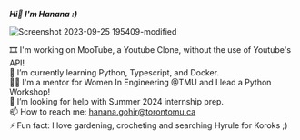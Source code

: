 ***Hi👋 I'm Hanana :)***  

![Screenshot 2023-09-25 195409-modified](https://github.com/hananagohir/hananagohir/assets/73364515/0c1b7ad0-f855-42da-a71d-aa8e5a4477d3)

🎞 I'm working on MooTube, a Youtube Clone, without the use of Youtube's API!  
🌱 I’m currently learning Python, Typescript, and Docker.  
👩‍💻 I'm a mentor for Women In Engineering @TMU and I lead a Python Workshop!  
🤔 I’m looking for help with Summer 2024 internship prep.  
📫 How to reach me: [hanana.gohir@torontomu.ca](mailto:hanana.gohir@torontomu.ca)  
⚡ Fun fact: I love gardening, crocheting and searching Hyrule for Koroks ;)  


